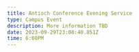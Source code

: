 ```yaml
---
title: Antioch Conference Evening Service
type: Campus Event
description: M﻿ore information TBD
date: 2023-09-29T23:08:40.851Z
time: 6:08PM
---
```

